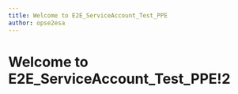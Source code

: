 ```yaml
---
title: Welcome to E2E_ServiceAccount_Test_PPE
author: opse2esa
---
```

# Welcome to E2E_ServiceAccount_Test_PPE!2
